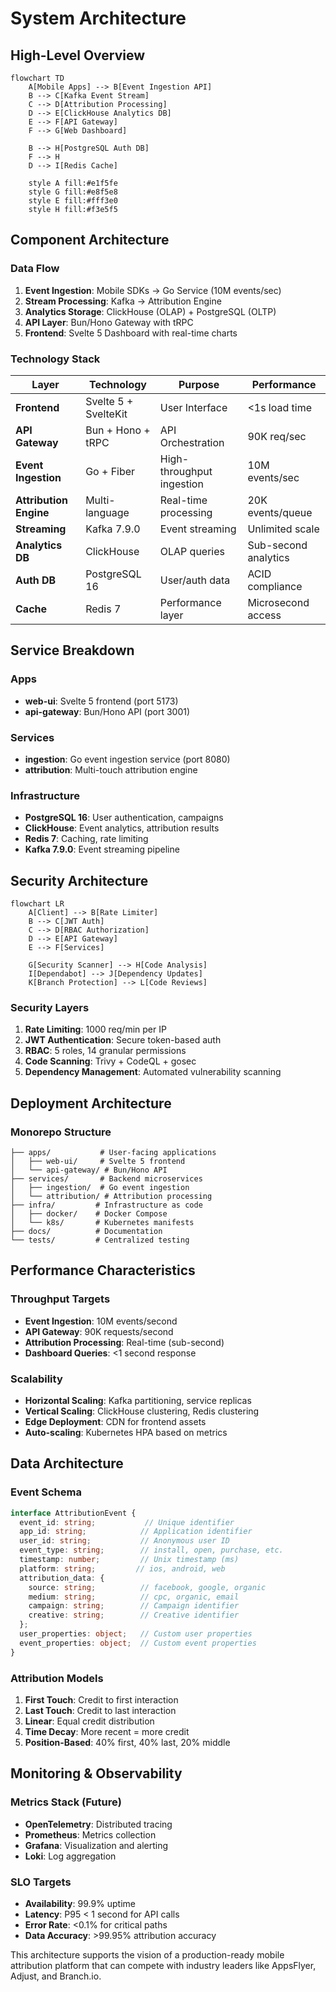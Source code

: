 # System Architecture

## High-Level Overview

```mermaid
flowchart TD
    A[Mobile Apps] --> B[Event Ingestion API]
    B --> C[Kafka Event Stream]
    C --> D[Attribution Processing]
    D --> E[ClickHouse Analytics DB]
    E --> F[API Gateway]
    F --> G[Web Dashboard]

    B --> H[PostgreSQL Auth DB]
    F --> H
    D --> I[Redis Cache]

    style A fill:#e1f5fe
    style G fill:#e8f5e8
    style E fill:#fff3e0
    style H fill:#f3e5f5
```

## Component Architecture

### Data Flow
1. **Event Ingestion**: Mobile SDKs → Go Service (10M events/sec)
2. **Stream Processing**: Kafka → Attribution Engine
3. **Analytics Storage**: ClickHouse (OLAP) + PostgreSQL (OLTP)
4. **API Layer**: Bun/Hono Gateway with tRPC
5. **Frontend**: Svelte 5 Dashboard with real-time charts

### Technology Stack

| Layer | Technology | Purpose | Performance |
|-------|------------|---------|------------|
| **Frontend** | Svelte 5 + SvelteKit | User Interface | <1s load time |
| **API Gateway** | Bun + Hono + tRPC | API Orchestration | 90K req/sec |
| **Event Ingestion** | Go + Fiber | High-throughput ingestion | 10M events/sec |
| **Attribution Engine** | Multi-language | Real-time processing | 20K events/queue |
| **Streaming** | Kafka 7.9.0 | Event streaming | Unlimited scale |
| **Analytics DB** | ClickHouse | OLAP queries | Sub-second analytics |
| **Auth DB** | PostgreSQL 16 | User/auth data | ACID compliance |
| **Cache** | Redis 7 | Performance layer | Microsecond access |

## Service Breakdown

### Apps
- **web-ui**: Svelte 5 frontend (port 5173)
- **api-gateway**: Bun/Hono API (port 3001)

### Services
- **ingestion**: Go event ingestion service (port 8080)
- **attribution**: Multi-touch attribution engine

### Infrastructure
- **PostgreSQL 16**: User authentication, campaigns
- **ClickHouse**: Event analytics, attribution results
- **Redis 7**: Caching, rate limiting
- **Kafka 7.9.0**: Event streaming pipeline

## Security Architecture

```mermaid
flowchart LR
    A[Client] --> B[Rate Limiter]
    B --> C[JWT Auth]
    C --> D[RBAC Authorization]
    D --> E[API Gateway]
    E --> F[Services]

    G[Security Scanner] --> H[Code Analysis]
    I[Dependabot] --> J[Dependency Updates]
    K[Branch Protection] --> L[Code Reviews]
```

### Security Layers
1. **Rate Limiting**: 1000 req/min per IP
2. **JWT Authentication**: Secure token-based auth
3. **RBAC**: 5 roles, 14 granular permissions
4. **Code Scanning**: Trivy + CodeQL + gosec
5. **Dependency Management**: Automated vulnerability scanning

## Deployment Architecture

### Monorepo Structure
```
├── apps/           # User-facing applications
│   ├── web-ui/     # Svelte 5 frontend
│   └── api-gateway/ # Bun/Hono API
├── services/       # Backend microservices
│   ├── ingestion/  # Go event ingestion
│   └── attribution/ # Attribution processing
├── infra/         # Infrastructure as code
│   ├── docker/    # Docker Compose
│   └── k8s/       # Kubernetes manifests
├── docs/          # Documentation
└── tests/         # Centralized testing
```

## Performance Characteristics

### Throughput Targets
- **Event Ingestion**: 10M events/second
- **API Gateway**: 90K requests/second
- **Attribution Processing**: Real-time (sub-second)
- **Dashboard Queries**: <1 second response

### Scalability
- **Horizontal Scaling**: Kafka partitioning, service replicas
- **Vertical Scaling**: ClickHouse clustering, Redis clustering
- **Edge Deployment**: CDN for frontend assets
- **Auto-scaling**: Kubernetes HPA based on metrics

## Data Architecture

### Event Schema
```typescript
interface AttributionEvent {
  event_id: string;           // Unique identifier
  app_id: string;            // Application identifier
  user_id: string;           // Anonymous user ID
  event_type: string;        // install, open, purchase, etc.
  timestamp: number;         // Unix timestamp (ms)
  platform: string;         // ios, android, web
  attribution_data: {
    source: string;          // facebook, google, organic
    medium: string;          // cpc, organic, email
    campaign: string;        // Campaign identifier
    creative: string;        // Creative identifier
  };
  user_properties: object;   // Custom user properties
  event_properties: object;  // Custom event properties
}
```

### Attribution Models
1. **First Touch**: Credit to first interaction
2. **Last Touch**: Credit to last interaction
3. **Linear**: Equal credit distribution
4. **Time Decay**: More recent = more credit
5. **Position-Based**: 40% first, 40% last, 20% middle

## Monitoring & Observability

### Metrics Stack (Future)
- **OpenTelemetry**: Distributed tracing
- **Prometheus**: Metrics collection
- **Grafana**: Visualization and alerting
- **Loki**: Log aggregation

### SLO Targets
- **Availability**: 99.9% uptime
- **Latency**: P95 < 1 second for API calls
- **Error Rate**: <0.1% for critical paths
- **Data Accuracy**: >99.95% attribution accuracy

This architecture supports the vision of a production-ready mobile attribution platform that can compete with industry leaders like AppsFlyer, Adjust, and Branch.io.